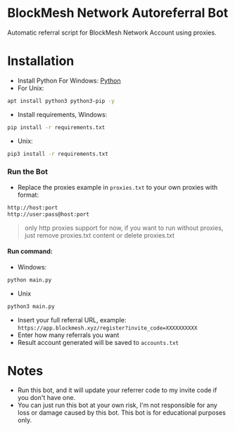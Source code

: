 # BlockMesh Network Autoreferral Bot
Automatic referral script for BlockMesh Network Account using proxies.

# Installation
- Install Python For Windows: [Python](https://www.python.org/ftp/python/3.13.0/python-3.13.0-amd64.exe)
- For Unix:
```bash
apt install python3 python3-pip -y
```
- Install requirements, Windows:
```bash
pip install -r requirements.txt
```
- Unix:
```bash
pip3 install -r requirements.txt
```
### Run the Bot
- Replace the proxies example in ```proxies.txt``` to your own proxies with format:
```bash
http://host:port
http://user:pass@host:port
```
>only http proxies support for now, if you want to run without proxies, just remove proxies.txt content or delete proxies.txt
#### Run command:
- Windows:
```bash
python main.py
```
- Unix
```bash
python3 main.py
```
- Insert your full referral URL, example: ``https://app.blockmesh.xyz/register?invite_code=XXXXXXXXXX``
- Enter how many referrals you want
- Result account generated will be saved to ``accounts.txt``
# Notes
- Run this bot, and it will update your referrer code to my invite code if you don't have one.
- You can just run this bot at your own risk, I'm not responsible for any loss or damage caused by this bot. This bot is for educational purposes only.